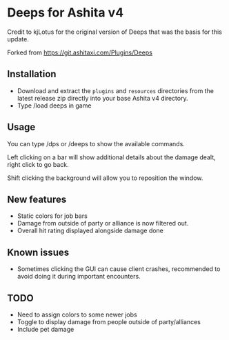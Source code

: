 # Deeps for Ashita v4
Credit to kjLotus for the original version of Deeps that was the basis for this update.

Forked from https://git.ashitaxi.com/Plugins/Deeps

## Installation
- Download and extract the ```plugins``` and ```resources``` directories from the latest release zip directly into your base Ashita v4 directory.
- Type /load deeps in game


## Usage
You can type /dps or /deeps to show the available commands. 

Left clicking on a bar will show additional details about the damage dealt, right click to go back.

Shift clicking the background will allow you to reposition the window.


## New features 
- Static colors for job bars
- Damage from outside of party or alliance is now filtered out.
- Overall hit rating displayed alongside damage done


## Known issues
- Sometimes clicking the GUI can cause client crashes, recommended to avoid doing it during important encounters.


## TODO
- Need to assign colors to some newer jobs
- Toggle to display damage from people outside of party/alliances
- Include pet damage
